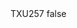 <?xml version="1.0" encoding="UTF-8"?>
<CustomMetadata xmlns="http://soap.sforce.com/2006/04/metadata">
    <label>TXU257</label>
    <protected>false</protected>
</CustomMetadata>
